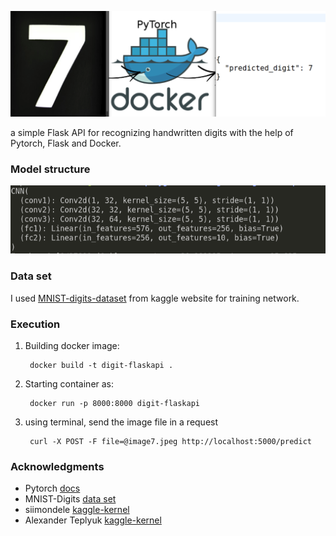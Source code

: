 
![readme_image](docs/readme_image.png)

a simple Flask API for recognizing handwritten digits with the help of Pytorch, Flask and Docker.

### Model structure

![cnn_structure](docs/model.png)

### Data set

I used [MNIST-digits-dataset](https://www.kaggle.com/c/digit-recognizer/data) from kaggle website for training network.

### Execution

1. Building docker image:

        docker build -t digit-flaskapi .

2. Starting container as:

        docker run -p 8000:8000 digit-flaskapi

3. using terminal, send the image file in a request

        curl -X POST -F file=@image7.jpeg http://localhost:5000/predict


### Acknowledgments
* Pytorch [docs](https://pytorch.org/docs/stable/index.html)
* MNIST-Digits [data set](https://www.kaggle.com/c/digit-recognizer/data)
* siimondele [kaggle-kernel](https://www.kaggle.com/sdelecourt/cnn-with-pytorch-for-mnist)
* Alexander Teplyuk [kaggle-kernel](https://www.kaggle.com/ateplyuk/pytorch)


